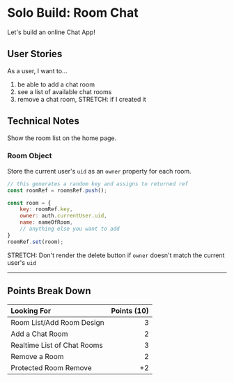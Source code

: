 # Solo Build: Room Chat

Let's build an online Chat App!

## User Stories

As a user, I want to...

1. be able to add a chat room 
1. see a list of available chat rooms
1. remove a chat room, STRETCH: if I created it

## Technical Notes

Show the room list on the home page.

### Room Object

Store the current user's `uid` as an `owner` property for each room. 

```js
// this generates a random key and assigns to returned ref
const roomRef = roomsRef.push();

const room = {
    key: roomRef.key,
    owner: auth.currentUser.uid,
    name: nameOfRoom,
    // anything else you want to add
}
roomRef.set(room);
```

STRETCH: Don't render the delete button if `owner` doesn't match the current user's `uid`

---


## Points Break Down

Looking For | Points (10)
:--|--:
Room List/Add Room Design | 3
Add a Chat Room  | 2
Realtime List of Chat Rooms | 3
Remove a Room | 2
Protected Room Remove | +2
